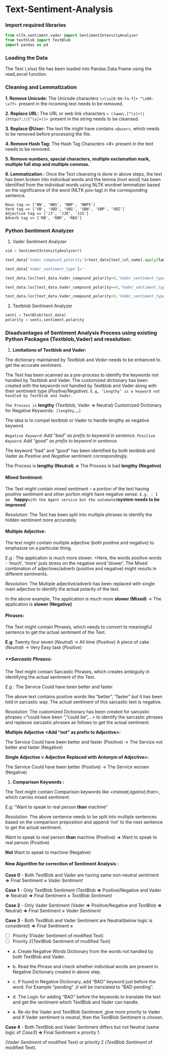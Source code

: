 # Text-Sentiment-Analysis

### Import required libraries
```python
from nltk.sentiment.vader import SentimentIntensityAnalyzer
from textblob import TextBlob
import pandas as pd
```
### Loading the Data
The Text (.xlsx) file has been loaded into Pandas Data Frame using the read_excel function.

### Cleaning and Lemmatization
**1.  Remove Unicode:** The Unicode characters `\<\\u[0-9A-Fa-f]+ ^\x00-\x7f> `present in the incoming text needs to be removed.  

**2. Replace URL:** The URL or web link characters `< ((www\.[^\s]+)|(https?://[^\s]+))> `present in the string needs to be cleansed.

**3.  Replace @User:** The text file might have contains `<@user>`, which needs to be removed before processing the file.

**4.  Remove Hash Tag:** The Hash Tag Characters <#> present in the text needs to be removed.

**5.  Remove numbers, special characters, multiple exclamation mark, multiple full stop and multiple commas.**

**6.  Lemmatization :** Once the Text cleansing is done in above steps, the text has been broken into individual words and the lemma (root word) has been identified from the individual words using NLTK wordnet lemmatizer based on the significance of the word (NLTK pos-tag) in the corresponding sentence.    
```
Noun tag => ['NN', 'NNS', 'NNP', 'NNPS']
Verb tag => ['VB', 'VBD', 'VBG', 'VBN', 'VBP', 'VBZ']
Adjective tag => ['JJ', 'JJR', 'JJS']
Adverb tag => ['RB', 'RBR', 'RBS']
```
### Python Sentiment Analyzer
1.  Vader Sentiment Analyzer
```python
sid = SentimentIntensityAnalyzer()

text_data['Vader_compound_polarity']=text_data[text_col_name].apply(lambda x:sid.polarity_scores(x)['compound'])

text_data['Vader_sentiment_type']=''

text_data.loc[text_data.Vader_compound_polarity>0,'Vader_sentiment_type']='POSITIVE'

text_data.loc[text_data.Vader_compound_polarity==0,'Vader_sentiment_type']='NEUTRAL'

text_data.loc[text_data.Vader_compound_polarity<0,'Vader_sentiment_type']='NEGATIVE'
```
2. Textblob Sentiment Analyzer
```python
senti = TextBlob(text_data)
polarity = senti.sentiment.polarity
```
### Disadvantages of Sentiment Analysis Process using existing Python Packages (Textblob,Vader) and resolution:
1.  **Limitations of Textblob and Vader:**   

The dictionary maintained by *Textblob* and *Vader* needs to be enhanced to get the accurate sentiment. 

The Text has been scanned as a pre-process to identify the keywords not handled by Textblob and Vader. The customized dictionary has been created with the keywords not handled by Textblob and Vader along with their sentiment type (*Positive/Negative*).
`E.g, ‘Lengthy’ is a keyword not handled by Textblob and Vader.`

`The Process is` **lengthy** (Textblob, Vader **\->** Neutral)
Customized Dictionary for Negative Keywords:` [lengthy,…]`

The idea is to compel textblob or Vader to handle lengthy as negative keyword.

*`Negative Keyword`: Add “bad” as prefix to keyword in sentence.
`Positive Keyword`: Add “good” as prefix to keyword in sentence.*

The keyword “bad” and “good” has been identified by both textblob and Vader as *Positive* and *Negative* sentiment correspondingly.

The Process is **lengthy (Neutral)** **\->** The Process is bad **lengthy (Negative)**

#### Mixed Sentiment: 
The Text might contain mixed sentiment – a portion of the text having positive sentiment and other portion might have negative sense.
`E.g. : I am  `**happy**` with the Agent service but the automated `**system needs to be improved**.

*Resolution:* The Text has been split into multiple phrases to identify the hidden sentiment more accurately.

#### Multiple Adjective:
The text might contain multiple adjective (both positive and negative) to emphasize on a particular thing.

*E.g :* The application is much more slower. <Here, the words positive words - ‘much’, ’more’ puts stress on the negative word ‘slower’. The Mixed combination of adjectives/adverb (positive and negative) might results in different sentiments.

*Resolution:* The Multiple adjective/adverb has been replaced with single main adjective to identify the actual polarity of the text.

In the above example, The application is much more **slower (Mixed)**  \-> The application is **slower (Negative)**

#### Phrases:
The Text might contain Phrases, which needs to convert to meaningful sentence to get the actual sentiment of the Text.

**E.g**: Twenty four seven (*Neutral*) \-> All time (*Positive*)
A piece of cake (*Neutral*) \-> Very Easy task (*Positive*)

#####  **Sarcastic Phrases:
The Text might contain Sarcastic Phrases, which creates ambiguity in identifying the actual sentiment of the Text.

*E.g :* The Service Could have been better and faster

The above text contains positive words like “better”, ”faster” but it has been told in sarcastic way. The actual sentiment of this sarcastic text is negative.

*Resolution:* The customized Dictionary has been created for sarcastic phrases <“could have been “,”could be”,…> to identify the sarcastic phrases and replaces sarcastic phrases as follows to get the actual sentiment.

**Multiple Adjective <Add “not” as prefix to Adjective>:**

The Service Could have been better and faster (Positive)  \-> The Service not better and faster (Negative)  

**Single Adjective < Adjective Replaced with Antonym of Adjective>:**

The Service Could have been better (Positive) \-> The Service worsen (Negative)

  1.  **Comparison Keywords :**   

The Text might contain Comparison keywords like *<instead,against,than>*, which carries mixed sentiment. 

E.g: “Want to speak to real person **than** machine”

*Resolution:* The above sentence needs to be split into multiple sentences based on the comparison preposition and append ‘not’ to the next sentence to get the actual sentiment.

Want to speak to real person **than** machine (Positive) **\->**  Want to speak to real person (Positive)

**Not** Want to speak to machine (Negative)
####  New Algorithm for correction of Sentiment Analysis :

  **Case 0** - Both TextBlob and Vader are having same non-neutral sentiment **=>** Final Sentiment **=** *Vader Sentiment*

  **Case 1** - Only TextBlob Sentiment (TextBlob **=>**  Positive/Negative and Vader **=>**  Neutral) **=>**  Final Sentiment **=** *TextBlob Sentiment*

**Case 2** - Only Vader Sentiment (Vader **=>** Positive/Negative and TextBlob **=>** Neutral) **=>** Final Sentiment **=** *Vader Sentiment*

**Case 3** - Both TextBlob and Vader Sentiment are Neutral(below logic is considered) **=>** Final Sentiment **=** 				
 - [ ] Priority 1(Vader Sentiment of modified Text)		
 - [ ] Priority 2(TextBlob Sentiment of modified Text)

- a. Create Negative Words Dictionary from the words not handled by both TextBlob and Vader.

- b.  Read the Phrase and check whether individual words are present in Negative Dictionary created in above step.

- c.  If found in Negative Dictionary, add “BAD” keyword just before the word. For Example “pending” ,it will be translated to “BAD pending”.

- d. The Logic for adding “BAD” before the keywords to translate the text and get the sentiment which TextBlob and Vader can handle.

- e.  Re-do the Vader and TextBlob Sentiment ,give more priority to Vader and If Vader sentiment is neutral, then the TextBlob Sentiment is chosen.

**Case 4** - Both TextBlob and Vader Sentiment differs but not Neutral (same logic of *Case3*) **=>** Final Sentiment **=** priority 1.

(*Vader Sentiment* of modified Text) or priority 2 (*TextBlob Sentiment* of modified Text).


